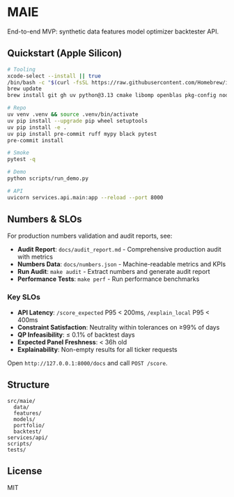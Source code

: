 # MAIE

End-to-end MVP: synthetic data  features  model  optimizer  backtester  API.

## Quickstart (Apple Silicon)

```bash
# Tooling
xcode-select --install || true
/bin/bash -c "$(curl -fsSL https://raw.githubusercontent.com/Homebrew/install/HEAD/install.sh)" || true
brew update
brew install git gh uv python@3.13 cmake libomp openblas pkg-config node@22 pnpm

# Repo
uv venv .venv && source .venv/bin/activate
uv pip install --upgrade pip wheel setuptools
uv pip install -e .
uv pip install pre-commit ruff mypy black pytest
pre-commit install

# Smoke
pytest -q

# Demo
python scripts/run_demo.py

# API
uvicorn services.api.main:app --reload --port 8000
```

## Numbers & SLOs

For production numbers validation and audit reports, see:
- **Audit Report**: `docs/audit_report.md` - Comprehensive production audit with metrics
- **Numbers Data**: `docs/numbers.json` - Machine-readable metrics and KPIs
- **Run Audit**: `make audit` - Extract numbers and generate audit report
- **Performance Tests**: `make perf` - Run performance benchmarks

### Key SLOs
- **API Latency**: `/score_expected` P95 < 200ms, `/explain_local` P95 < 400ms
- **Constraint Satisfaction**: Neutrality within tolerances on ≥99% of days
- **QP Infeasibility**: ≤ 0.1% of backtest days
- **Expected Panel Freshness**: < 36h old
- **Explainability**: Non-empty results for all ticker requests

Open `http://127.0.0.1:8000/docs` and call `POST /score`.

## Structure

```
src/maie/
  data/
  features/
  models/
  portfolio/
  backtest/
services/api/
scripts/
tests/
```

## License
MIT
